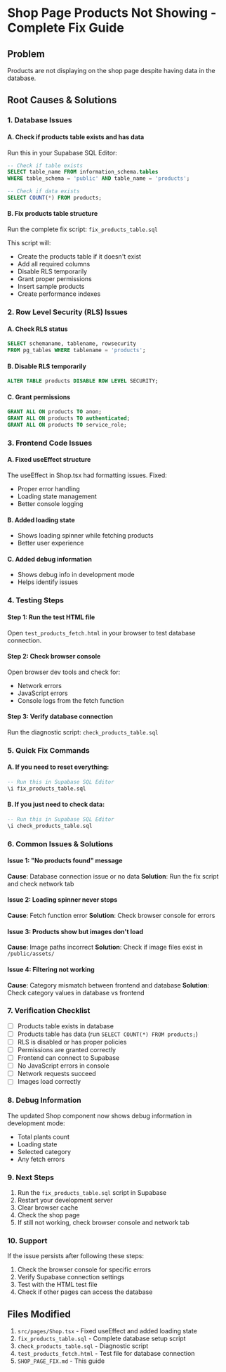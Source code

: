 # Shop Page Products Not Showing - Complete Fix Guide

## Problem
Products are not displaying on the shop page despite having data in the database.

## Root Causes & Solutions

### 1. Database Issues

#### A. Check if products table exists and has data
Run this in your Supabase SQL Editor:

```sql
-- Check if table exists
SELECT table_name FROM information_schema.tables 
WHERE table_schema = 'public' AND table_name = 'products';

-- Check if data exists
SELECT COUNT(*) FROM products;
```

#### B. Fix products table structure
Run the complete fix script: `fix_products_table.sql`

This script will:
- Create the products table if it doesn't exist
- Add all required columns
- Disable RLS temporarily
- Grant proper permissions
- Insert sample products
- Create performance indexes

### 2. Row Level Security (RLS) Issues

#### A. Check RLS status
```sql
SELECT schemaname, tablename, rowsecurity 
FROM pg_tables WHERE tablename = 'products';
```

#### B. Disable RLS temporarily
```sql
ALTER TABLE products DISABLE ROW LEVEL SECURITY;
```

#### C. Grant permissions
```sql
GRANT ALL ON products TO anon;
GRANT ALL ON products TO authenticated;
GRANT ALL ON products TO service_role;
```

### 3. Frontend Code Issues

#### A. Fixed useEffect structure
The useEffect in Shop.tsx had formatting issues. Fixed:
- Proper error handling
- Loading state management
- Better console logging

#### B. Added loading state
- Shows loading spinner while fetching products
- Better user experience

#### C. Added debug information
- Shows debug info in development mode
- Helps identify issues

### 4. Testing Steps

#### Step 1: Run the test HTML file
Open `test_products_fetch.html` in your browser to test database connection.

#### Step 2: Check browser console
Open browser dev tools and check for:
- Network errors
- JavaScript errors
- Console logs from the fetch function

#### Step 3: Verify database connection
Run the diagnostic script: `check_products_table.sql`

### 5. Quick Fix Commands

#### A. If you need to reset everything:
```sql
-- Run this in Supabase SQL Editor
\i fix_products_table.sql
```

#### B. If you just need to check data:
```sql
-- Run this in Supabase SQL Editor
\i check_products_table.sql
```

### 6. Common Issues & Solutions

#### Issue 1: "No products found" message
**Cause**: Database connection issue or no data
**Solution**: Run the fix script and check network tab

#### Issue 2: Loading spinner never stops
**Cause**: Fetch function error
**Solution**: Check browser console for errors

#### Issue 3: Products show but images don't load
**Cause**: Image paths incorrect
**Solution**: Check if image files exist in `/public/assets/`

#### Issue 4: Filtering not working
**Cause**: Category mismatch between frontend and database
**Solution**: Check category values in database vs frontend

### 7. Verification Checklist

- [ ] Products table exists in database
- [ ] Products table has data (run `SELECT COUNT(*) FROM products;`)
- [ ] RLS is disabled or has proper policies
- [ ] Permissions are granted correctly
- [ ] Frontend can connect to Supabase
- [ ] No JavaScript errors in console
- [ ] Network requests succeed
- [ ] Images load correctly

### 8. Debug Information

The updated Shop component now shows debug information in development mode:
- Total plants count
- Loading state
- Selected category
- Any fetch errors

### 9. Next Steps

1. Run the `fix_products_table.sql` script in Supabase
2. Restart your development server
3. Clear browser cache
4. Check the shop page
5. If still not working, check browser console and network tab

### 10. Support

If the issue persists after following these steps:
1. Check the browser console for specific errors
2. Verify Supabase connection settings
3. Test with the HTML test file
4. Check if other pages can access the database

## Files Modified

1. `src/pages/Shop.tsx` - Fixed useEffect and added loading state
2. `fix_products_table.sql` - Complete database setup script
3. `check_products_table.sql` - Diagnostic script
4. `test_products_fetch.html` - Test file for database connection
5. `SHOP_PAGE_FIX.md` - This guide
